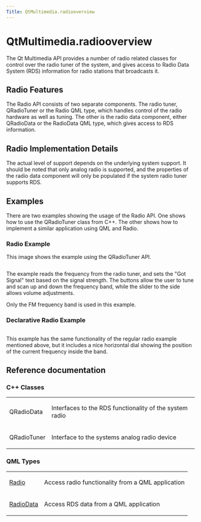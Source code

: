 ```yaml
---
Title: QtMultimedia.radiooverview
---
```


# QtMultimedia.radiooverview

<span class="subtitle"></span>
<!-- $$$radiooverview.html-description -->
<p>The Qt Multimedia API provides a number of radio related classes for control over the radio tuner of the system, and gives access to Radio Data System (RDS) information for radio stations that broadcasts it.</p>
<h2 id="radio-features">Radio Features</h2>
<p>The Radio API consists of two separate components. The radio tuner, QRadioTuner or the Radio QML type, which handles control of the radio hardware as well as tuning. The other is the radio data component, either QRadioData or the RadioData QML type, which gives access to RDS information.</p>
<h2 id="radio-implementation-details">Radio Implementation Details</h2>
<p>The actual level of support depends on the underlying system support. It should be noted that only analog radio is supported, and the properties of the radio data component will only be populated if the system radio tuner supports RDS.</p>
<h2 id="examples">Examples</h2>
<p>There are two examples showing the usage of the Radio API. One shows how to use the QRadioTuner class from C++. The other shows how to implement a similar application using QML and Radio.</p>
<h3 >Radio Example</h3>
<p>This image shows the example using the QRadioTuner API.</p>
<p class="centerAlign"><img src="https://developer.ubuntu.com/static/devportal_uploaded/5034fc79-0988-4bfa-a32b-99d58f89036e-../radiooverview/images/radio-example.png" alt="" /></p><p>The example reads the frequency from the radio tuner, and sets the &quot;Got Signal&quot; text based on the signal strength. The buttons allow the user to tune and scan up and down the frequency band, while the slider to the side allows volume adjustments.</p>
<p>Only the FM frequency band is used in this example.</p>
<h3 >Declarative Radio Example</h3>
<p class="centerAlign"><img src="https://developer.ubuntu.com/static/devportal_uploaded/72e2e82e-a43d-4343-859c-e01c28269144-../radiooverview/images/declarative-radio-example.png" alt="" /></p><p>This example has the same functionality of the regular radio example mentioned above, but it includes a nice horizontal dial showing the position of the current frequency inside the band.</p>
<h2 id="reference-documentation">Reference documentation</h2>
<h3 >C++ Classes</h3>
<table class="annotated">
<tr class="odd topAlign"><td class="tblName"><p>QRadioData</p></td><td class="tblDescr"><p>Interfaces to the RDS functionality of the system radio</p></td></tr>
<tr class="even topAlign"><td class="tblName"><p>QRadioTuner</p></td><td class="tblDescr"><p>Interface to the systems analog radio device</p></td></tr>
</table>
<h3 >QML Types</h3>
<table class="annotated">
<tr class="odd topAlign"><td class="tblName"><p><a href="QtMultimedia.Radio.md">Radio</a></p></td><td class="tblDescr"><p>Access radio functionality from a QML application</p></td></tr>
<tr class="even topAlign"><td class="tblName"><p><a href="QtMultimedia.RadioData.md">RadioData</a></p></td><td class="tblDescr"><p>Access RDS data from a QML application</p></td></tr>
</table>
<!-- @@@radiooverview.html -->
